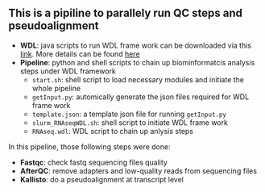 ## This is a pipiline to parallely run QC steps and pseudoalignment

- **WDL**: java scripts to run WDL frame work can be downloaded via this [link](https://github.com/broadinstitute/cromwell/releases/tag/85). More details can be found [here](https://github.com/openwdl/wdl)
- **Pipeline**: python and shell scripts to chain up biominformatcis analysis steps under WDL framework
  * `start.sh`: shell script to load necessary modules and initiate the whole pipeline
  * `getInput.py`: automically generate the json files required for WDL frame work
  * `template.json`: a template json file for running `getInput.py`
  * `slurm_RNAseqWDL.sh`: shell script to initiate WDL frame work
  * `RNAseq.wdl`: WDL script to chain up anlysis steps
  



In this pipeline, those following steps were done:

- **Fastqc**: check fastq sequencing files quality
- **AfterQC**: remove adapters and low-quality reads from sequencing files
- **Kallisto**: do a pseudoalignment at transcript level
